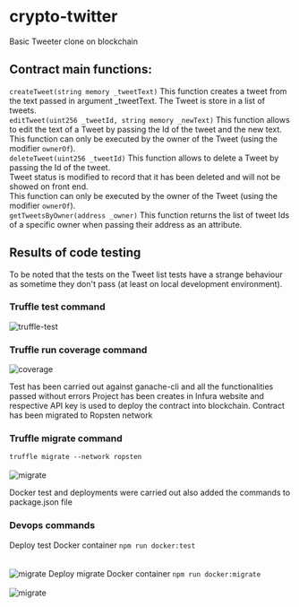 # crypto-twitter
Basic Tweeter clone on blockchain

## Contract main functions:
```createTweet(string memory _tweetText)```
This function creates a tweet from the text passed in argument _tweetText. The Tweet is store in a list of tweets.  
```editTweet(uint256 _tweetId, string memory _newText)```
This function allows to edit the text of a Tweet by passing the Id of the tweet and the new text.  
This function can only be executed by the owner of the Tweet (using the modifier ```ownerOf```).  
```deleteTweet(uint256 _tweetId)```
This function allows to delete a Tweet by passing the Id of the tweet.   
Tweet status is modified to record that it has been deleted and will not be showed on front end.    
This function can only be executed by the owner of the Tweet (using the modifier ```ownerOf```).  
```getTweetsByOwner(address _owner)``` 
This function returns the list of tweet Ids of a specific owner when passing their address as an attribute.
## Results of code testing
To be noted that the tests on the Tweet list tests have a strange behaviour as sometime they don't pass (at least on local development environment). 
### Truffle test command
![truffle-test](./images/truffle_test.png)  
### Truffle run coverage command
![coverage](./images/test_coverage.png)

Test has been carried out against ganache-cli and all the functionalities passed without errors
Project has been creates in Infura website and respective API key is used to deploy the contract into blockchain.
Contract has been migrated to Ropsten network
### Truffle migrate command
```truffle migrate --network ropsten```  
<br>
![migrate](./images/ropstenmigrate.png)

Docker test and deployments were carried out also added the commands to package.json file 
### Devops commands
Deploy test Docker container ```npm run docker:test```   
<br>  
![migrate](./images/Docker_test_coverage.png)
Deploy migrate Docker container ```npm run docker:migrate```  
<br>
![migrate](./images/Docker_migrate.PNG)

